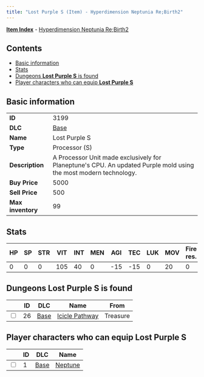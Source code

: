 ```yaml
---
title: "Lost Purple S (Item) - Hyperdimension Neptunia Re;Birth2"
---
```


[**Item Index**](/neptunia/rb2/item/index.html) - [Hyperdimension Neptunia Re;Birth2](/neptunia/rb2)

## Contents

- [Basic information](#basic-information)
- [Stats](#stats)
- [Dungeons **Lost Purple S** is found](#dungeons-lost-purple-s-is-found)
- [Player characters who can equip **Lost Purple S**](#player-characters-who-can-equip-lost-purple-s)

## Basic information

|   |   |
| -- | -- |
| **ID** | 3199 |
| **DLC** | [Base](/neptunia/rb2/dlc/0-base.html) |
| **Name** | Lost Purple S |
| **Type** | Processor (S) |
| **Description** | A Processor Unit made exclusively for Planeptune's CPU. An updated Purple mold using the most modern technology. |
| **Buy Price** | 5000 |
| **Sell Price** | 500 |
| **Max inventory** | 99 |

## Stats

| HP | SP | STR | VIT | INT | MEN | AGI | TEC | LUK | MOV | Fire res. | Ice res. | Wind res. | Lightning res. |
| -- | -- | --- | --- | --- | --- | --- | --- | --- | --- | --------- | -------- | --------- | -------------- |
| 0 | 0 | 0 | 105 | 40 | 0 | -15 | -15 | 0 | 20 | 0 | 0 | 0 | 0 |

## Dungeons **Lost Purple S** is found

|    | ID | DLC | Name | From |
| -- | -- | --- | ---- | ---- |
| <input type="checkbox" id="rb2-dungeon-0-26" class="trackbox" /> | 26 | [Base](/neptunia/rb2/dlc/0-base.html) | [Icicle Pathway](/neptunia/rb2/dungeon/0-26-icicle-pathway.html) | Treasure |

## Player characters who can equip **Lost Purple S**

|    | ID | DLC | Name |
| -- | -- | --- | ---- |
| <input type="checkbox" id="rb2-player-0-1" class="trackbox" /> | 1 | [Base](/neptunia/rb2/dlc/0-base.html) | [Neptune](/neptunia/rb2/player/0-1-neptune.html) |